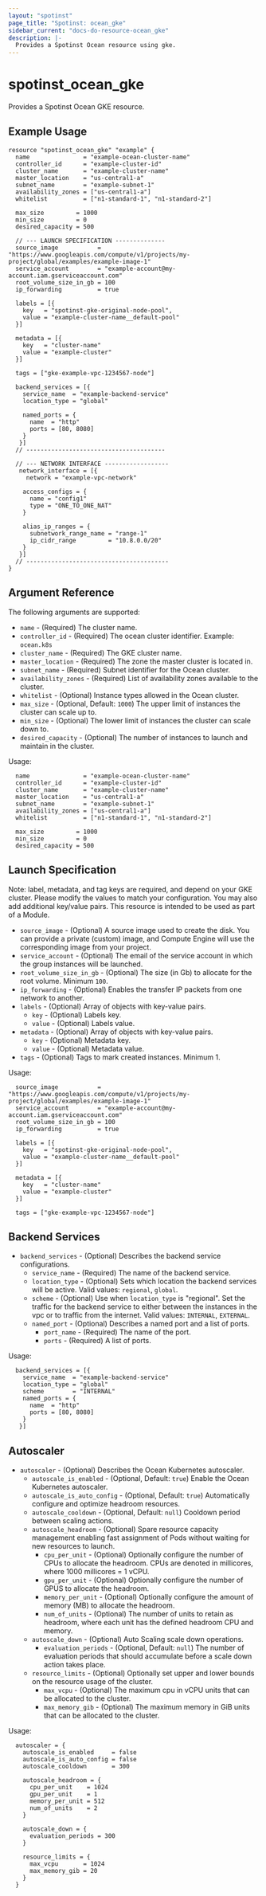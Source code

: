 ```yaml
---
layout: "spotinst"
page_title: "Spotinst: ocean_gke"
sidebar_current: "docs-do-resource-ocean_gke"
description: |-
  Provides a Spotinst Ocean resource using gke.
---
```


# spotinst\_ocean\_gke

Provides a Spotinst Ocean GKE resource.

## Example Usage

```hcl
resource "spotinst_ocean_gke" "example" {
  name               = "example-ocean-cluster-name"
  controller_id      = "example-cluster-id"
  cluster_name       = "example-cluster-name"
  master_location    = "us-central1-a"
  subnet_name        = "example-subnet-1"
  availability_zones = ["us-central1-a"]
  whitelist          = ["n1-standard-1", "n1-standard-2"]
  
  max_size         = 1000
  min_size         = 0
  desired_capacity = 500
 
  // --- LAUNCH SPECIFICATION --------------
  source_image           = "https://www.googleapis.com/compute/v1/projects/my-project/global/examples/example-image-1"
  service_account        = "example-account@my-account.iam.gserviceaccount.com"
  root_volume_size_in_gb = 100
  ip_forwarding          = true
 
  labels = [{
    key   = "spotinst-gke-original-node-pool",
    value = "example-cluster-name__default-pool"
  }]
 
  metadata = [{
    key   = "cluster-name"
    value = "example-cluster"
  }]
 
  tags = ["gke-example-vpc-1234567-node"]
 
  backend_services = [{
    service_name  = "example-backend-service"
    location_type = "global"
    
    named_ports = {
      name  = "http"
      ports = [80, 8080]
    }
   }]
  // ---------------------------------------
 
  // --- NETWORK INTERFACE ------------------
   network_interface = [{
     network = "example-vpc-network"
 
    access_configs = {
      name = "config1"
      type = "ONE_TO_ONE_NAT"
    }
 
    alias_ip_ranges = {
      subnetwork_range_name = "range-1"
      ip_cidr_range         = "10.8.0.0/20"
    }
   }]
  // ----------------------------------------
}
```

## Argument Reference

The following arguments are supported:

* `name` - (Required) The cluster name.
* `controller_id` - (Required) The ocean cluster identifier. Example: `ocean.k8s`
* `cluster_name` - (Required) The GKE cluster name.
* `master_location` - (Required) The zone the master cluster is located in. 
* `subnet_name` - (Required) Subnet identifier for the Ocean cluster.
* `availability_zones` - (Required) List of availability zones available to the cluster.
* `whitelist` - (Optional) Instance types allowed in the Ocean cluster.
* `max_size` - (Optional, Default: `1000`) The upper limit of instances the cluster can scale up to.
* `min_size` - (Optional) The lower limit of instances the cluster can scale down to.
* `desired_capacity` - (Optional) The number of instances to launch and maintain in the cluster.

Usage:

```hcl
  name               = "example-ocean-cluster-name"
  controller_id      = "example-cluster-id"
  cluster_name       = "example-cluster-name"
  master_location    = "us-central1-a"
  subnet_name        = "example-subnet-1"
  availability_zones = ["us-central1-a"]
  whitelist          = ["n1-standard-1", "n1-standard-2"]
  
  max_size         = 1000
  min_size         = 0
  desired_capacity = 500
```

<a id="launch-specification"></a>
## Launch Specification
Note: label, metadata, and tag keys are required, and depend on your GKE cluster. Please modify the values to match your configuration. You may also add additional key/value pairs. This resource is intended to be
used as part of a Module.

* `source_image` - (Optional) A source image used to create the disk. You can provide a private (custom) image, and Compute Engine will use the corresponding image from your project.
* `service_account` - (Optional) The email of the service account in which the group instances will be launched.
* `root_volume_size_in_gb` - (Optional) The size (in Gb) to allocate for the root volume. Minimum `100`.
* `ip_forwarding` - (Optional) Enables the transfer IP packets from one network to another.
* `labels` - (Optional) Array of objects with key-value pairs.
    * `key` - (Optional) Labels key.
    * `value` - (Optional) Labels value.
* `metadata` - (Optional) Array of objects with key-value pairs.
    * `key` - (Optional) Metadata key.
    * `value` - (Optional) Metadata value.
* `tags` - (Optional) Tags to mark created instances. Minimum 1.

Usage:

```hcl
  source_image           = "https://www.googleapis.com/compute/v1/projects/my-project/global/examples/example-image-1"
  service_account        = "example-account@my-account.iam.gserviceaccount.com"
  root_volume_size_in_gb = 100
  ip_forwarding          = true
 
  labels = [{
    key   = "spotinst-gke-original-node-pool",
    value = "example-cluster-name__default-pool"
  }]
 
  metadata = [{
    key   = "cluster-name"
    value = "example-cluster"
  }]
 
  tags = ["gke-example-vpc-1234567-node"]
```

<a id="backend-services"></a>
## Backend Services

* `backend_services` - (Optional) Describes the backend service configurations.
    * `service_name` - (Required) The name of the backend service.
    * `location_type` - (Optional) Sets which location the backend services will be active. Valid values: `regional`, `global`.
    * `scheme` - (Optional) Use when `location_type` is "regional". Set the traffic for the backend service to either between the instances in the vpc or to traffic from the internet. Valid values: `INTERNAL`, `EXTERNAL`.
    * `named_port` - (Optional) Describes a named port and a list of ports.
        * `port_name` - (Required) The name of the port.
        * `ports` - (Required) A list of ports.

Usage:
        
```hcl
  backend_services = [{
    service_name  = "example-backend-service"
    location_type = "global"
    scheme        = "INTERNAL"
    named_ports = {
      name  = "http"
      ports = [80, 8080]
    }
   }]
```

<a id="autoscaler"></a>
## Autoscaler

* `autoscaler` - (Optional) Describes the Ocean Kubernetes autoscaler.
    * `autoscale_is_enabled` - (Optional, Default: `true`) Enable the Ocean Kubernetes autoscaler.
    * `autoscale_is_auto_config` - (Optional, Default: `true`) Automatically configure and optimize headroom resources.
    * `autoscale_cooldown` - (Optional, Default: `null`) Cooldown period between scaling actions.
    * `autoscale_headroom` - (Optional) Spare resource capacity management enabling fast assignment of Pods without waiting for new resources to launch.
        * `cpu_per_unit` - (Optional) Optionally configure the number of CPUs to allocate the headroom. CPUs are denoted in millicores, where 1000 millicores = 1 vCPU.
        * `gpu_per_unit` - (Optional) Optionally configure the number of GPUS to allocate the headroom.
        * `memory_per_unit` - (Optional) Optionally configure the amount of memory (MB) to allocate the headroom.
        * `num_of_units` - (Optional) The number of units to retain as headroom, where each unit has the defined headroom CPU and memory.
    * `autoscale_down` - (Optional) Auto Scaling scale down operations.
        * `evaluation_periods` - (Optional, Default: `null`) The number of evaluation periods that should accumulate before a scale down action takes place.
    * `resource_limits` - (Optional) Optionally set upper and lower bounds on the resource usage of the cluster.
        * `max_vcpu` - (Optional) The maximum cpu in vCPU units that can be allocated to the cluster.
        * `max_memory_gib` - (Optional) The maximum memory in GiB units that can be allocated to the cluster.

Usage:

```hcl
  autoscaler = {
    autoscale_is_enabled     = false
    autoscale_is_auto_config = false
    autoscale_cooldown       = 300

    autoscale_headroom = {
      cpu_per_unit    = 1024
      gpu_per_unit    = 1
      memory_per_unit = 512
      num_of_units    = 2
    }

    autoscale_down = {
      evaluation_periods = 300
    }

    resource_limits = {
      max_vcpu       = 1024
      max_memory_gib = 20
    }
  }
```
